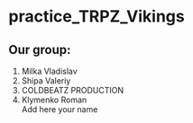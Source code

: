 # practice_TRPZ_Vikings
## Our group:
1. Milka Vladislav
2. Shipa Valeriy
3. COLDBEATZ PRODUCTION
4. Klymenko Roman  
Add here your name
